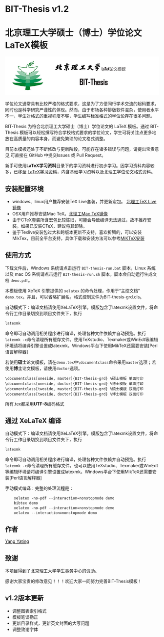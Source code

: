 
# BIT-Thesis v1.2
# 北京理工大学硕士（博士）学位论文LaTeX模板

![Beijing Institude of Technology](https://github.com/y-yating/image/raw/master/image-school/bit-thesis.png)

学位论文通常具有比较严格的格式要求，这是为了方便同行学术交流的起码要求，同时也是科学研究严谨性的体现。然而，由于市场各种排版软件混杂，使用者水平不一，学生对格式的重视程度不够，学生编写标准格式的学位论存在很多问题。

BIT-Thesis 为符合北京理工大学硕士（博士）学位论文的 LaTeX 模板。通过 BIT-Thesis 模板可以轻松撰写符合学校格式要求的学位论文，学生可将关注点更多地放在高质量的内容本身，而避免繁琐的论文格式调整。

目前本模板还处于不断修改与更新阶段，可能存在诸多错误与问题，请提出宝贵意见,可直接在 GitHub 中提交Issues 或 Pull Request。

新手可使用**LaTeX学习资料**目录下的学习资料进行初步学习。因学习资料内容较多，已移至 [LaTeX学习资料](https://github.com/BIT-thesis/LaTeX-materials)，内含基础学习资料以及北理工学位论文格式资料。

## 安装配置环境

*  windows、linux用户推荐安装TeX Live套装，并更新宏包。 [北理工TeX Live镜像](http://mirror.bit.edu.cn/CTAN/systems/texlive/Images/)
*  OSX用户推荐安装Mac TeX。[北理工Mac TeX镜像](http://mirror.bit.edu.cn/CTAN/systems/mac/mactex/)
*  由于CTeX套装所含宏包比较陈旧，可能会导致编译无法通过，故不推荐安装。如果已安装CTeX，建议将其卸除。
*  鉴于Texlive安装包过大和跨版本更新不支持，喜欢折腾的，可以安装MikTex，目前全平台支持，具体下载和安装方法可以参考[MiKTeX安装](https://miktex.org/)


## 使用方式

下载文件后，Windows 系统请点击运行 `BIT-thesis-run.bat` 脚本，Linux 系统以及 mac OS 系统请点击运行 `BIT-thesis-run.sh` 脚本。脚本会自动运行生成文档 `demo.pdf`。

本模板使用 XeTeX 引擎提供的 `xelatex` 的命令处理，作用于“主控文档” `demo.tex`。并且，可以省略扩展名。格式控制文件为BIT-thesis-grd.cls。

自动模式下：编译文档请使用XeLaTeX引擎。模版包含了latexmk设置文件，将命令行工作目录切换到项目文件夹下，执行
```bash
latexmk
```
命令即可自动调用相关程序进行编译，处理各种文件依赖并自动预览。执行`latexmk -c`命令清理所有缓存文件。使用TeXstudio、Texmaker或WinEdt等编辑环境请将编译引擎设置成latexmk。Windows平台下使用MikTeX还需要安装[Perl语言解释器]

若使用**硕士**论文模板，请在`demo.tex`中`\documentclass`命令采用`master`选项；若使用**博士**论文模板，请使用`doctor`选项。

```
\documentclass[oneside, master]{BIT-thesis-grd} %硕士模板 单面打印
\documentclass[oneside, doctor]{BIT-thesis-grd} %博士模板 单面打印
\documentclass[twoside, master]{BIT-thesis-grd} %硕士模板 双面打印
\documentclass[twoside, doctor]{BIT-thesis-grd} %博士模板 双面打印
```

所有.tex都采用**UTF-8**编码格式


##  通过 XeLaTeX 编译

自动模式下：编译文档请使用XeLaTeX引擎。模版包含了latexmk设置文件，将命令行工作目录切换到项目文件夹下，执行
```bash
latexmk
```
命令即可自动调用相关程序进行编译，处理各种文件依赖并自动预览。执行`latexmk -c`命令清理所有缓存文件。也可以使用TeXstudio、Texmaker或WinEdt等编辑环境请将编译引擎设置成latexmk。Windows平台下使用MikTeX还需要安装[Perl语言解释器]

手动模式编译：完整的处理流程是：

```
    xelatex -no-pdf --interaction=nonstopmode demo
    bibtex demo
    xelatex -no-pdf --interaction=nonstopmode demo
    xelatex --interaction=nonstopmode demo
```


## 作者

[Yang Yating](https://github.com/y-yating/)

##  致谢
本项目得到了北京理工大学学生事务中心的资助。

感谢大家宝贵的修改意见！！！欢迎大家一同努力完善BIT-Thesis模板！

## v1.2版本更新
- 调整图表索引格式
- 模板笔误勘正
- 更新目录样式，更新英文封面的大写问题
- 调整致谢字体
